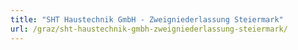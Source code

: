 ```yaml
---
title: "SHT Haustechnik GmbH - Zweigniederlassung Steiermark"
url: /graz/sht-haustechnik-gmbh-zweigniederlassung-steiermark/
---
```


